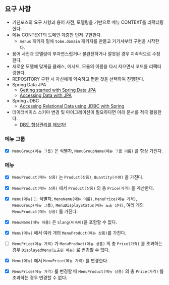## 요구 사항
- 키친포스의 요구 사항과 용어 사전, 모델링을 기반으로 메뉴 CONTEXT를 리팩터링한다.
- 메뉴 CONTEXT의 도메인 계층만 먼저 구현한다.
  - `menus` 패키지 밑에 `tobe.domain` 패키지를 만들고 거기서부터 구현을 시작한다.
- 용어 사전과 모델링이 부자연스럽거나 불완전하거나 잘못된 경우 지속적으로 수정한다.
- 새로운 모델에 맞게끔 클래스, 메서드, 모듈의 이름을 다시 지으면서 코드를 리팩터링한다.
- REPOSITORY 구현 시 자신에게 익숙하고 편한 것을 선택하여 진행한다.
- Spring Data JPA
  - [Getting started with Spring Data JPA](https://spring.io/blog/2011/02/10/getting-started-with-spring-data-jpa)
  - [Accessing Data with JPA](https://spring.io/guides/gs/accessing-data-jpa)
- Spring JDBC
  - [Accessing Relational Data using JDBC with Spring](https://spring.io/guides/gs/relational-data-access)
- 데이터베이스 스키마 변경 및 마이그레이션이 필요하다면 아래 문서를 적극 활용한다.
  - [DB도 형상관리를 해보자!](https://meetup.toast.com/posts/173)

### 메뉴 그룹

- [X] `MenuGroup(메뉴 그룹)` 은 식별자, `MenuGroupName(메뉴 그룹 이름)` 를 항상 가진다.

### 메뉴

- [x] `MenuProduct(메뉴 상품)` 는 `Product(상품)`, `Quantity(수량)` 을 가진다.
- [X] `MenuProduct(메뉴 상품)` 에서 `Product(상품)` 의 총 `Price(가격)` 을 계산한다.
- [X] `Menu(메뉴)` 는 식별자, `MenuName(메뉴 이름)`, `MenuPrice(메뉴 가격)`, `MenuGroup(메뉴 그룹)`, `MenuDisplayStatus(메뉴 노출 상태)`, 여러
  개의 `MenuProduct(메뉴 상품)` 를 가진다.
- [X] `MenuName(메뉴 이름)` 은 `Slang(비속어)`을 포함할 수 없다.
- [X] `Menu(메뉴)` 에서 여러 개의 `MenuProduct(메뉴 상품)`를 가진다.
- [ ] `MenuPrice(메뉴 가격)` 가 `MenuProduct(메뉴 상품)` 의 총 `Price(가격)` 를 초과하는 경우 `DisplayedMenu(노출된 메뉴)` 로 변경할 수 없다.
- [X] `Menu(메뉴)` 에서 `MenuPrice(메뉴 가격)` 를 변경한다.
- [X] `MenuPrice(메뉴 가격)` 륿 변경할 때 `MenuProduct(메뉴 상품)` 의 총 `Price(가격)` 를 초과하는 경우 변경할 수 없다.


